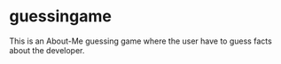 # guessingame
This is an About-Me guessing game where the user have to guess facts about the developer.
